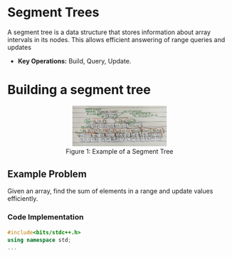 # Segment Trees
A segment tree is a data structure that stores information about array intervals in its nodes. This allows efficient answering of range queries and updates
- **Key Operations:** Build, Query, Update.

# Building a segment tree
<figure style="text-align: center;">
  <img src="assets/segment-tree-diagram.png" alt="Segment Tree Diagram" width="50%">
  <figcaption>Figure 1: Example of a Segment Tree</figcaption>
</figure>


## Example Problem
Given an array, find the sum of elements in a range and update values efficiently.

### Code Implementation
```cpp
#include<bits/stdc++.h>
using namespace std;
...
